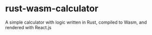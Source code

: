 # rust-wasm-calculator
A simple calculator with logic written in Rust, compiled to Wasm, and rendered with React.js
